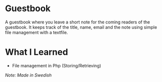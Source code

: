 # Guestbook
A guestbook where you leave a short note for the coming readers of the guestbook. It keeps track of the title, name, email and the note using simple file management with a textfile.

# What I Learned
* File management in Php (Storing/Retrieving)

*Note: Made in Swedish*
